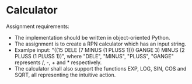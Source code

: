 # Calculator

Assignment requirements:
 * The implementation should be written in object-oriented Python.
 * The assignment is to create a RPN calculator which has an input string.
 * Examlpe input: "((15 DELE (7 MINUS (1 PLUSS 1))) GANGE 3) MINUS (2 PLUSS (1 PLUSS 1))",
where "DELE", "MINUS", "PLUSS", "GANGE" represents /, -, + and * respectively.
 * The calculator shall also support the functions EXP, LOG, SIN, COS and SQRT, 
all representing the intuitive action.
